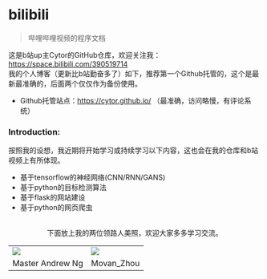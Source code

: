 # bilibili
>哔哩哔哩视频的程序文档

这是b站up主Cytor的GitHub仓库，欢迎关注我：https://space.bilibili.com/390519714<br>
我的个人博客（更新比b站勤奋多了）如下，推荐第一个Github托管的，这个是最新最准确的，后面两个仅仅作为备份使用。
- Github托管站点：https://cytor.github.io/ （最准确，访问略慢，有评论系统）

### Introduction:
按照我的设想，我近期将开始学习或持续学习以下内容，这也会在我的仓库和b站视频上有所体现。
* 基于tensorflow的神经网络(CNN/RNN/GANS)
* 基于python的目标检测算法
* 基于flask的网站建设
* 基于python的网页爬虫
<br><br>
<center>
下面放上我的两位领路人美照，欢迎大家多多学习交流。
<table>
  <tr>
    <td><img src='http://buzzorange.com/techorange/wp-content/uploads/sites/2/2017/03/012-2.jpg'/></td>
    <td><img src='https://morvanzhou.github.io/static/img/description/my_pic.jpg'/></td>
  </tr>
  <tr>
    <td align="center">Master Andrew Ng</td>
    <td align="center">Movan_Zhou</td>
  </tr>
</table></center>
